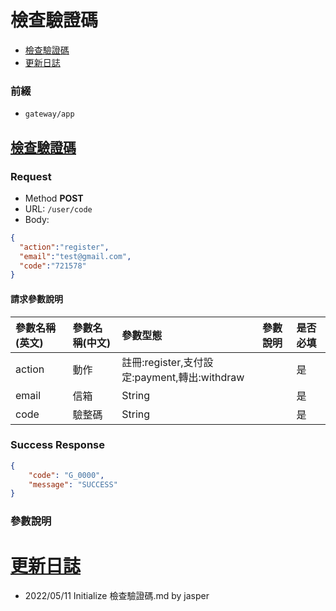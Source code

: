 # 檢查驗證碼

* [檢查驗證碼](#檢查驗證碼)
* [更新日誌](#更新日誌)

### 前綴
- ```gateway/app```

## [檢查驗證碼](#檢查驗證碼)
### Request
- Method **POST**
- URL: ```/user/code```
- Body:
```json
{
  "action":"register",
  "email":"test@gmail.com",
  "code":"721578"
}
```

#### 請求參數說明
|參數名稱(英文)|參數名稱(中文)|參數型態|參數說明|是否必填|
|:--|:--|:--|:--|:--|
|action|動作|註冊:register,支付設定:payment,轉出:withdraw||是|
|email|信箱|String||是|
|code|驗整碼|String||是|

### Success Response

```json
{
    "code": "G_0000",
    "message": "SUCCESS"
}
```

### 參數說明

# [更新日誌](#更新日誌)
- 2022/05/11 Initialize 檢查驗證碼.md by jasper
 

